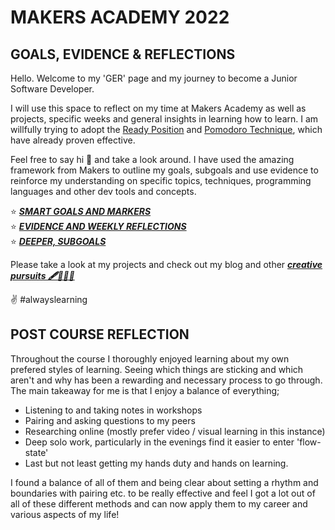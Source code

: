 # MAKERS ACADEMY 2022
## GOALS, EVIDENCE & REFLECTIONS

Hello. Welcome to my 'GER' page and my journey to become a Junior Software Developer.

I will use this space to reflect on my time at Makers Academy as well as projects, specific weeks and general insights in learning how to learn. I am willfully trying to adopt the [Ready Position](https://sjmog.github.io/posts/491_learning_to_learn_1/) and [Pomodoro Technique](https://images.prismic.io/sketchplanations/62e61034-b66a-4ede-a5db-a5cbc39d55e7_SP+587+-+The+Pomodoro+technique.jpg?auto=format&ixlib=react-9.0.3&h=1887.557603686636&w=1600), which have already proven effective. 

Feel free to say hi 👋 and take a look around. I have used the amazing framework from Makers to outline my goals, subgoals and use evidence to reinforce my understanding on specific topics, techniques, programming languages and other dev tools and concepts. 

⭐ [***SMART GOALS AND MARKERS***](https://github.com/JoeOsborne77/LearningJourney/blob/main/SMART%20GOALS.md#GOALS)  
⭐ [***EVIDENCE AND WEEKLY REFLECTIONS***](https://github.com/JoeOsborne77/LearningJourney/blob/main/SMART%20GOALS.md#EVIDENCE-AND-REFLECTIONS)  
⭐ [***DEEPER, SUBGOALS***](https://docs.google.com/spreadsheets/d/1-fKejXd-mQTBIqGHLAu02ZOWXDcI5Dfl11g1n_sJp0o/edit?usp=sharing)

Please take a look at my projects and check out my blog and other [***creative pursuits 🖋️👨‍💻🎶***](https://linktr.ee/joeosborne77)

✌️ #alwayslearning 

## POST COURSE REFLECTION 
Throughout the course I thoroughly enjoyed learning about my own prefered styles of learning. Seeing which things are sticking and which  aren't and why has been a rewarding and necessary process to go through. The main takeaway for me is that I enjoy a balance of everything;
- Listening to and taking notes in workshops
- Pairing and asking questions to my peers
- Researching online (mostly prefer video / visual learning in this instance)
- Deep solo work, particularly in the evenings find it easier to enter 'flow-state'
- Last but not least getting my hands duty and hands on learning.

I found a balance of all of them and being clear about setting a rhythm and boundaries with pairing etc. to be really effective and feel I got a lot out of all of these different methods and can now apply them to my career and various aspects of my life!
